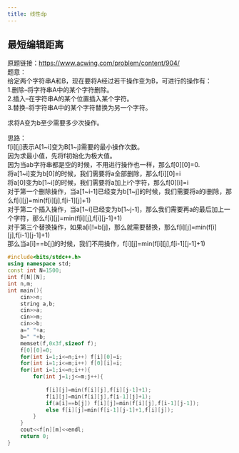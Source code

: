 ```yaml
---
title: 线性dp
---
```


## 最短编辑距离
原题链接：https://www.acwing.com/problem/content/904/  
题意：  
给定两个字符串A和B，现在要将A经过若干操作变为B，可进行的操作有：  
1.删除–将字符串A中的某个字符删除。  
2.插入–在字符串A的某个位置插入某个字符。  
3.替换–将字符串A中的某个字符替换为另一个字符。  

求将A变为b至少需要多少次操作。  

思路：  
f[i][j]表示A[1~i]变为B[1~j]需要的最小操作次数。  
因为求最小值，先将f初始化为极大值。  
因为当ab字符串都是空的时候，不用进行操作也一样，那么f[0][0]=0.  
将a[1~i]变为b[0]的时候，我们需要将a全部删除，那么f[i][0]=i  
将a[0]变为b[1~i]的时候，我们需要将a加上i个字符，那么f[0][i]=i  
对于第一个删除操作，当a[1~i-1]已经变为b[1~j]的时候，我们需要将a的i删除，那么f[i][j]=min(f[i][j],f[i-1][j]+1)  
对于第二个插入操作，当a[1~i]已经变为b[1~j-1]，那么我们需要再a的最后加上一个字符，那么f[i][j]=min(f[i][j],f[i][j-1]+1)  
对于第三个替换操作，如果a[i]!=b[j]，那么就需要替换，那么f[i][j]=min(f[i][j],f[i-1][j-1]+1)  
那么当a[i]==b[j]的时候，我们不用操作，f[i][j]=min(f[i][j],f[i-1][j-1]+1)  

```cpp
#include<bits/stdc++.h>
using namespace std;
const int N=1500;
int f[N][N];
int n,m;
int main(){
	cin>>n;
	string a,b;
	cin>>a;
	cin>>m;
	cin>>b;
	a=" "+a;
	b=" "+b;
	memset(f,0x3f,sizeof f);
	f[0][0]=0;
	for(int i=1;i<=n;i++) f[i][0]=i;
	for(int i=1;i<=m;i++) f[0][i]=i;
	for(int i=1;i<=n;i++){
		for(int j=1;j<=m;j++){
			
			f[i][j]=min(f[i][j],f[i][j-1]+1);
			f[i][j]=min(f[i][j],f[i-1][j]+1);
			if(a[i]==b[j]) f[i][j]=min(f[i][j],f[i-1][j-1]);
			else f[i][j]=min(f[i-1][j-1]+1,f[i][j]);
		}
	}
	cout<<f[n][m]<<endl;
	return 0;
}
```




